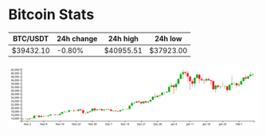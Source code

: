# Bitcoin Stats

BTC/USDT|24h change|24h high|24h low|
|---|---|---|---|
|$39432.10|-0.80%|$40955.51|$37923.00|

<img src="./chart.svg">
